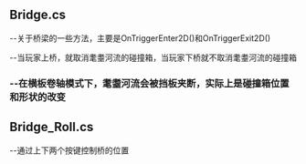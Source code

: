## Bridge.cs

--关于桥梁的一些方法，主要是OnTriggerEnter2D()和OnTriggerExit2D()

--当玩家上桥，就取消耄耋河流的碰撞箱，当玩家下桥就不取消耄耋河流的碰撞箱

### --在横板卷轴模式下，耄耋河流会被挡板夹断，实际上是碰撞箱位置和形状的改变

## Bridge_Roll.cs

--通过上下两个按键控制桥的位置

